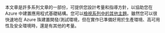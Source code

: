 本文章是許多系列文章的一部份，可提供您設計考量和指導方針，以協助您在 Azure 中建置應用程式基礎結構。您可以[檢視系列中的其他主題](#next-steps)。雖然您可以很快速地在 Azure 珠建置開發/測試環境，但在實作已準備好用於生產環境、高可用性及安全環境時，還是有其他的考量。

<!---HONumber=AcomDC_0629_2016-->